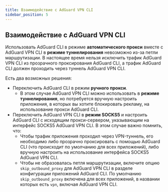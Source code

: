 ```yaml
---
title: Взаимодействие с AdGuard VPN CLI
sidebar_position: 5
---
```


## Взаимодействие с AdGuard VPN CLI

Использовать AdGuard CLI в режиме **автоматического прокси** вместе с AdGuard VPN CLI в **режиме туннелирования** невозможно из-за петли маршрутизации. В настоящее время нельзя исключить трафик AdGuard VPN CLI из прозрачного проксирования AdGuard CLI, а трафик AdGuard CLI должен проходить через туннель AdGuard VPN CLI.

Есть два возможных решения:

- Переключить AdGuard CLI в режим **ручного прокси**.
  - В этом случае AdGuard VPN CLI можно использовать в **режиме туннелирования**, но потребуется вручную настроить приложения, в которых вы хотите блокировать рекламу, на использование прокси AdGuard CLI.
- Переключить AdGuard VPN CLI в **режим SOCKS5** и настроить AdGuard CLI с исходящим прокси-сервером, указывающим на интерфейс SOCKS5 AdGuard VPN CLI. В этом случае важно помнить, что:
  - Чтобы трафик приложения проходил через VPN-туннель, его необходимо либо прозрачно проксировать с помощью AdGuard CLI (что происходит по умолчанию для всех приложений), либо вручную настроить на использование интерфейса SOCKS5 AdGuard VPN CLI.
  - Чтобы не образовалась петля маршрутизации, включите опцию `skip_outbound_proxy` для AdGuard VPN CLI в разделе конфигурации приложений AdGuard CLI. По умолчанию `skip_outbound_proxy` включена для всех приложений, в названии которых есть `vpn`, включая AdGuard VPN CLI.
